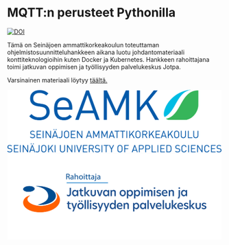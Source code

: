 # MQTT:n perusteet Pythonilla
[![DOI](https://zenodo.org/badge/811703415.svg)](https://zenodo.org/doi/10.5281/zenodo.11516511)

Tämä on Seinäjoen ammattikorkeakoulun toteuttaman ohjelmistosuunnitteluhankkeen aikana luotu johdantomateriaali konttiteknologioihin kuten Docker ja Kubernetes. Hankkeen rahoittajana toimi jatkuvan oppimisen ja työllisyyden palvelukeskus Jotpa.

Varsinainen materiaali löytyy [täältä.](docker.md)

<img src="kuvituskuvat/seamk_logo.svg" alt="Seamk" width="500"/>
<img src="kuvituskuvat/Rahoittaja_Jotpa_fi.png" alt="Jotpa" width="500"/>
